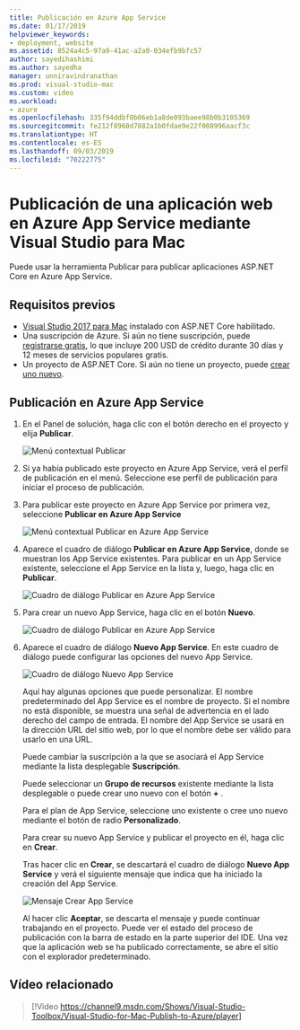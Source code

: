 ```yaml
---
title: Publicación en Azure App Service
ms.date: 01/17/2019
helpviewer_keywords:
- deployment, website
ms.assetid: 8524a4c5-97a9-41ac-a2a0-034efb9bfc57
author: sayedihashimi
ms.author: sayedha
manager: unniravindranathan
ms.prod: visual-studio-mac
ms.custom: video
ms.workload:
- azure
ms.openlocfilehash: 335f94ddbf0b06eb1a8de093baee98b0b3105369
ms.sourcegitcommit: fe212f8960d7882a1b0fdae9e22f008996aacf3c
ms.translationtype: HT
ms.contentlocale: es-ES
ms.lasthandoff: 09/03/2019
ms.locfileid: "70222775"
---
```

# <a name="publish-a-web-app-to-azure-app-service-using-visual-studio-for-mac"></a>Publicación de una aplicación web en Azure App Service mediante Visual Studio para Mac

Puede usar la herramienta Publicar para publicar aplicaciones ASP.NET Core en Azure App Service.

## <a name="prerequisites"></a>Requisitos previos

- [Visual Studio 2017 para Mac](https://visualstudio.microsoft.com/downloads/?utm_medium=microsoft&utm_source=docs.microsoft.com&utm_campaign=inline+link&utm_content=download+vs4mac2017) instalado con ASP.NET Core habilitado.
- Una suscripción de Azure. Si aún no tiene suscripción, puede [registrarse gratis](https://azure.microsoft.com/free/dotnet/), lo que incluye 200 USD de crédito durante 30 días y 12 meses de servicios populares gratis.
- Un proyecto de ASP.NET Core. Si aún no tiene un proyecto, puede [crear uno nuevo](https://docs.microsoft.com/visualstudio/mac/create-new-projects?view=vsmac-2017).

## <a name="publish-to-azure-app-service"></a>Publicación en Azure App Service

 1. En el Panel de solución, haga clic con el botón derecho en el proyecto y elija **Publicar**.

    ![Menú contextual Publicar](media/publish-context-menu.png)

 2. Si ya había publicado este proyecto en Azure App Service, verá el perfil de publicación en el menú. Seleccione ese perfil de publicación para iniciar el proceso de publicación.

 3. Para publicar este proyecto en Azure App Service por primera vez, seleccione **Publicar en Azure App Service**

    ![Menú contextual Publicar en Azure App Service](media/publish-to-azure-context-menu.png)

 4. Aparece el cuadro de diálogo **Publicar en Azure App Service**, donde se muestran los App Service existentes. Para publicar en un App Service existente, seleccione el App Service en la lista y, luego, haga clic en **Publicar**.

    ![Cuadro de diálogo Publicar en Azure App Service](media/publish-to-app-service-dialog.png)

 5. Para crear un nuevo App Service, haga clic en el botón **Nuevo**.

    ![Cuadro de diálogo Publicar en Azure App Service](media/publish-to-app-service-dialog-new-selected.png)

 6. Aparece el cuadro de diálogo **Nuevo App Service**. En este cuadro de diálogo puede configurar las opciones del nuevo App Service.

    ![Cuadro de diálogo Nuevo App Service](media/publish-new-app-service.png)

    Aquí hay algunas opciones que puede personalizar. El nombre predeterminado del App Service es el nombre de proyecto. Si el nombre no está disponible, se muestra una señal de advertencia en el lado derecho del campo de entrada. El nombre del App Service se usará en la dirección URL del sitio web, por lo que el nombre debe ser válido para usarlo en una URL.

    Puede cambiar la suscripción a la que se asociará el App Service mediante la lista desplegable **Suscripción**.

    Puede seleccionar un **Grupo de recursos** existente mediante la lista desplegable o puede crear uno nuevo con el botón **+** .

    Para el plan de App Service, seleccione uno existente o cree uno nuevo mediante el botón de radio **Personalizado**.

    Para crear su nuevo App Service y publicar el proyecto en él, haga clic en **Crear**.

    Tras hacer clic en **Crear**, se descartará el cuadro de diálogo **Nuevo App Service** y verá el siguiente mensaje que indica que ha iniciado la creación del App Service.

      ![Mensaje Crear App Service](media/publish-create-app-service-message.png)

    Al hacer clic **Aceptar**, se descarta el mensaje y puede continuar trabajando en el proyecto. Puede ver el estado del proceso de publicación con la barra de estado en la parte superior del IDE. Una vez que la aplicación web se ha publicado correctamente, se abre el sitio con el explorador predeterminado.

## <a name="related-video"></a>Vídeo relacionado

> [!Video https://channel9.msdn.com/Shows/Visual-Studio-Toolbox/Visual-Studio-for-Mac-Publish-to-Azure/player]
